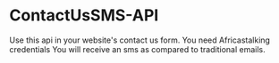 # ContactUsSMS-API
Use this api in your website's contact us form.
You need Africastalking credentials
You will receive an sms as compared to traditional emails.
